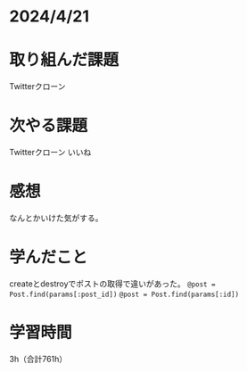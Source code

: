 # 2024/4/21
# 取り組んだ課題
Twitterクローン

# 次やる課題
Twitterクローン いいね

# 感想
なんとかいけた気がする。

# 学んだこと
createとdestroyでポストの取得で違いがあった。
`@post = Post.find(params[:post_id])`
`@post = Post.find(params[:id])`

# 学習時間
3h（合計761h）

